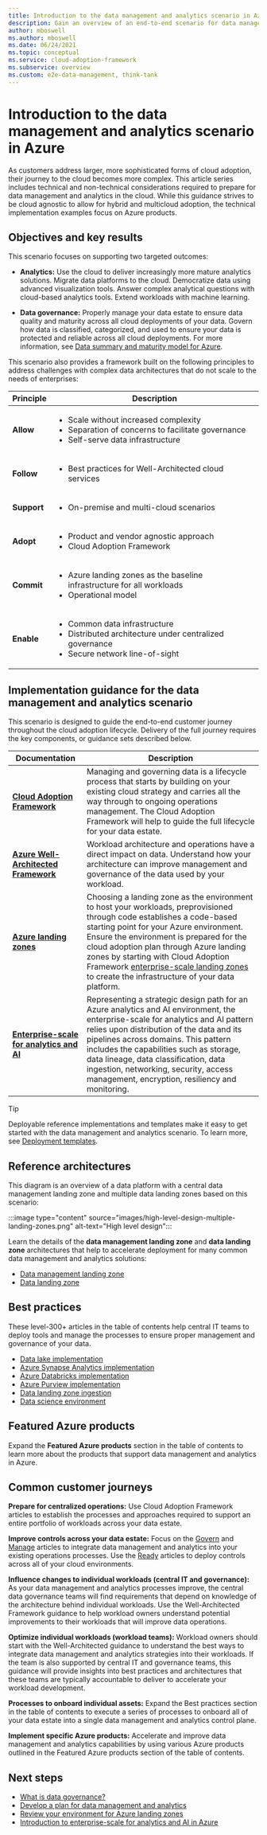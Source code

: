 ```yaml
---
title: Introduction to the data management and analytics scenario in Azure
description: Gain an overview of an end-to-end scenario for data management and analytics in the cloud, with a focus on Azure implementation.
author: mboswell
ms.author: mboswell
ms.date: 06/24/2021
ms.topic: conceptual
ms.service: cloud-adoption-framework
ms.subservice: overview
ms.custom: e2e-data-management, think-tank
---
```


# Introduction to the data management and analytics scenario in Azure

As customers address larger, more sophisticated forms of cloud adoption, their journey to the cloud becomes more complex. This article series includes technical and non-technical considerations required to prepare for data management and analytics in the cloud. While this guidance strives to be cloud agnostic to allow for hybrid and multicloud adoption, the technical implementation examples focus on Azure products.

## Objectives and key results

This scenario focuses on supporting two targeted outcomes:

- **Analytics:** Use the cloud to deliver increasingly more mature analytics solutions. Migrate data platforms to the cloud. Democratize data using advanced visualization tools. Answer complex analytical questions with cloud-based analytics tools. Extend workloads with machine learning.

- **Data governance:** Properly manage your data estate to ensure data quality and maturity across all cloud deployments of your data. Govern how data is classified, categorized, and used to ensure your data is protected and reliable across all cloud deployments. For more information, see [Data summary and maturity model for Azure](./govern.md).

This scenario also provides a framework built on the following principles to address challenges with complex data architectures that do not scale to the needs of  enterprises:

| Principle | Description |
|---------|---------|
|**Allow**     |<ul><li>Scale without increased complexity</li><li>Separation of concerns to facilitate governance</li><li>Self-serve data infrastructure</li></ul>|
|**Follow**     |<ul><li>Best practices for Well-Architected cloud services</li></ul>|
|**Support**     |<ul><li>On-premise and multi-cloud scenarios</li></ul>         |
|**Adopt**     |<ul><li>Product and vendor agnostic approach</li><li>Cloud Adoption Framework</li></ul>|
|**Commit**     |<ul><li>Azure landing zones as the baseline infrastructure for all workloads</li><li>Operational model</li></ul>|
|**Enable**     | <ul><li>Common data infrastructure</li><li>Distributed architecture under centralized governance</li><li>Secure network line-of-sight</li></ul>|

## Implementation guidance for the data management and analytics scenario

This scenario is designed to guide the end-to-end customer journey throughout the cloud adoption lifecycle. Delivery of the full journey requires the key components, or guidance sets described below.

|Documentation  |Description  |
|---------|---------|
|**[Cloud Adoption Framework](/azure/cloud-adoption-framework)**     |Managing and governing data is a lifecycle process that starts by building on your existing cloud strategy and carries all the way through to ongoing operations management. The Cloud Adoption Framework will help to guide the full lifecycle for your data estate.         |
|**[Azure Well-Architected Framework](./well-architected-framework.md)**     |Workload architecture and operations have a direct impact on data. Understand how your architecture can improve management and governance of the data used by your workload.         |
|**[Azure landing zones](/azure/cloud-adoption-framework/ready/)**     |Choosing a landing zone as the environment to host your workloads, preprovisioned through code establishes a code-based starting point for your Azure environment. Ensure the environment is prepared for the cloud adoption plan through Azure landing zones by starting with Cloud Adoption Framework [enterprise-scale landing zones](/azure/cloud-adoption-framework/ready/enterprise-scale/) to create the infrastructure of your data platform.         |
|**[Enterprise-scale for analytics and AI](enterprise-scale-landing-zone.md)**     |Representing a strategic design path for an Azure analytics and AI environment, the enterprise-scale for analytics and AI pattern relies upon distribution of the data and its pipelines across domains. This pattern includes the capabilities such as storage, data lineage, data classification, data ingestion, networking, security, access management, encryption, resiliency and monitoring.         |


> [!TIP]
> Deployable reference implementations and templates make it easy to get started with the data management and analytics scenario. To learn more, see [Deployment templates](./architectures/frequently-asked-questions.md).

## Reference architectures

This diagram is an overview of a data platform with a central data management landing zone and multiple data landing zones based on this scenario:

:::image type="content" source="images/high-level-design-multiple-landing-zones.png" alt-text="High level design":::

Learn the details of the **data management landing zone** and **data landing zone** architectures that help to accelerate deployment for many common data management and analytics solutions:

- [Data management landing zone](./architectures/data-management-landing-zone.md)
- [Data landing zone](./architectures/data-management-landing-zone.md)

## Best practices

These level-300+ articles in the table of contents help central IT teams to deploy tools and manage the processes to ensure proper management and governance of your data.

- [Data lake implementation](best-practices/data-lake-overview.md)
- [Azure Synapse Analytics implementation](best-practices/synapse.md)
- [Azure Databricks implementation](best-practices/azure-databricks-implementation.md)
- [Azure Purview implementation](best-practices/purview-checklist.md) 
- [Data landing zone ingestion](best-practices/data-ingestion.md)
- [Data science environment](best-practices/data-science-best-practices.md)

## Featured Azure products

Expand the **Featured Azure products** section in the table of contents to learn more about the products that support data management and analytics in Azure.

## Common customer journeys

**Prepare for centralized operations:** Use Cloud Adoption Framework articles to establish the processes and approaches required to support an entire portfolio of workloads across your data estate.

**Improve controls across your data estate:** Focus on the [Govern](/azure/cloud-adoption-framework/govern) and [Manage](/azure/cloud-adoption-framework/manage) articles to integrate data management and analytics into your existing operations processes. Use the [Ready](/azure/cloud-adoption-framework/ready) articles to deploy controls across all of your cloud environments.

**Influence changes to individual workloads (central IT and governance):** As your data management and analytics processes improve, the central data governance teams will find requirements that depend on knowledge of the architecture behind individual workloads. Use the Well-Architected Framework guidance to help workload owners understand potential improvements to their workloads that will improve data operations.

**Optimize individual workloads (workload teams):** Workload owners should start with the Well-Architected guidance to understand the best ways to integrate data management and analytics strategies into their workloads. If the team is also supported by central IT and governance teams, this guidance will provide insights into best practices and architectures that these teams are typically accountable to deliver to accelerate your workload development.

**Processes to onboard individual assets:** Expand the Best practices section in the table of contents to execute a series of processes to onboard all of your data estate into a single data management and analytics control plane.

**Implement specific Azure products:** Accelerate and improve data management and analytics capabilities by using various Azure products outlined in the Featured Azure products section of the table of contents.

## Next steps

- [What is data governance?](./overview-data-governance.md)
- [Develop a plan for data management and analytics](plan.md)
- [Review your environment for Azure landing zones](ready.md)
- [Introduction to enterprise-scale for analytics and AI in Azure](enterprise-scale-landing-zone.md)
